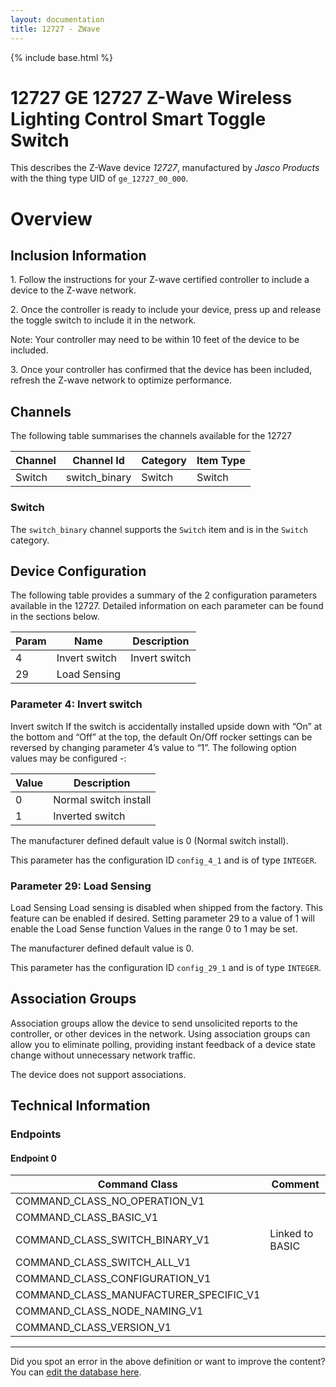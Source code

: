 ```yaml
---
layout: documentation
title: 12727 - ZWave
---
```


{% include base.html %}

# 12727 GE 12727 Z-Wave Wireless Lighting Control Smart Toggle Switch
This describes the Z-Wave device *12727*, manufactured by *Jasco Products* with the thing type UID of ```ge_12727_00_000```.

# Overview


## Inclusion Information

1\. Follow the instructions for your Z-wave certified controller to include a device to the Z-wave network.

2\. Once the controller is ready to include your device, press up and release the toggle switch to include it in the network.

Note: Your controller may need to be within 10 feet of the device to be included.

3\. Once your controller has confirmed that the device has been included, refresh the Z-wave network to optimize performance.

## Channels

The following table summarises the channels available for the 12727

| Channel | Channel Id | Category | Item Type |
|---------|------------|----------|-----------|
| Switch | switch_binary | Switch | Switch | 

### Switch

The ```switch_binary``` channel supports the ```Switch``` item and is in the ```Switch``` category.



## Device Configuration

The following table provides a summary of the 2 configuration parameters available in the 12727.
Detailed information on each parameter can be found in the sections below.

| Param | Name  | Description |
|-------|-------|-------------|
| 4 | Invert switch | Invert switch |
| 29 | Load Sensing |  |

### Parameter 4: Invert switch

Invert switch
If the switch is accidentally installed upside down with “On” at the bottom and “Off” at the top, the default On/Off rocker settings can be reversed by changing parameter 4’s value to “1”.
The following option values may be configured -:

| Value  | Description |
|--------|-------------|
| 0 | Normal switch install |
| 1 | Inverted switch |

The manufacturer defined default value is 0 (Normal switch install).

This parameter has the configuration ID ```config_4_1``` and is of type ```INTEGER```.


### Parameter 29: Load Sensing


Load Sensing Load sensing is disabled when shipped from the factory. This feature can be enabled if desired. Setting parameter 29 to a value of 1 will enable the Load Sense function
Values in the range 0 to 1 may be set.

The manufacturer defined default value is 0.

This parameter has the configuration ID ```config_29_1``` and is of type ```INTEGER```.


## Association Groups

Association groups allow the device to send unsolicited reports to the controller, or other devices in the network. Using association groups can allow you to eliminate polling, providing instant feedback of a device state change without unnecessary network traffic.

The device does not support associations.
## Technical Information

### Endpoints

#### Endpoint 0

| Command Class | Comment |
|---------------|---------|
| COMMAND_CLASS_NO_OPERATION_V1| |
| COMMAND_CLASS_BASIC_V1| |
| COMMAND_CLASS_SWITCH_BINARY_V1| Linked to BASIC|
| COMMAND_CLASS_SWITCH_ALL_V1| |
| COMMAND_CLASS_CONFIGURATION_V1| |
| COMMAND_CLASS_MANUFACTURER_SPECIFIC_V1| |
| COMMAND_CLASS_NODE_NAMING_V1| |
| COMMAND_CLASS_VERSION_V1| |

---

Did you spot an error in the above definition or want to improve the content?
You can [edit the database here](http://www.cd-jackson.com/index.php/zwave/zwave-device-database/zwave-device-list/devicesummary/259).
